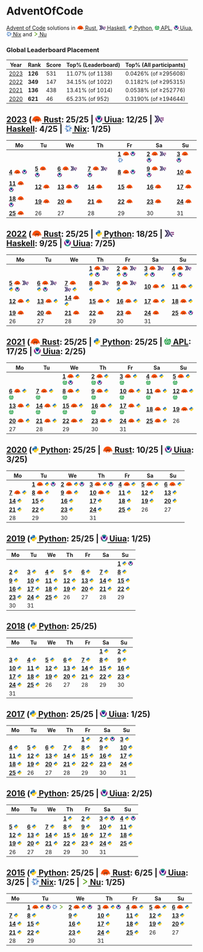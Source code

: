 # AdventOfCode
[Advent of Code](https://adventofcode.com/) solutions in [<img height=12 src=".assets/rs.svg"> Rust](Rust), [<img height=12 src=".assets/hs.svg"> Haskell](Haskell), [<img height=12 src=".assets/py.svg"> Python](Python), [<img height=12 src=".assets/apl.svg"> APL](APL), [<img height=12 src=".assets/ua.png"> Uiua](Uiua), [<img height=12 src=".assets/nix.svg"> Nix](Nix) and [<img height=12 src=".assets/nu.svg"> Nu](Nu)

### Global Leaderboard Placement
|Year|Rank|Score|Top% (Leaderboard)|Top% (All participants)|
|-|-|-|-|-|
|[2023](https://adventofcode.com/2023/leaderboard)|**126**|531|11.07% (of 1138)|0.0426% (of &ge;295608)|
|[2022](https://adventofcode.com/2022/leaderboard)|**349**|147|34.15% (of 1022)|0.1182% (of &ge;295315)|
|[2021](https://adventofcode.com/2021/leaderboard)|**136**|438|13.41% (of 1014)|0.0538% (of &ge;252776)|
|[2020](https://adventofcode.com/2020/leaderboard)|**621**|46|65.23% (of 952)|0.3190% (of &ge;194644)|

## [2023](https://adventofcode.com/2023) ([<img height=18 src=".assets/rs.svg"> Rust](Rust/2023): 25/25 | [<img height=18 src=".assets/ua.png"> Uiua](Uiua/2023): 12/25 | [<img height=18 src=".assets/hs.svg"> Haskell](Haskell/2023): 4/25 | [<img height=18 src=".assets/nix.svg"> Nix](Nix/2023): 1/25)
|Mo|Tu|We|Th|Fr|Sa|Su|
|-|-|-|-|-|-|-|
|||||[**1**](https://adventofcode.com/2023/day/1) [<img height=12 src=".assets/rs.svg">](Rust/2023/01.rs "Rust solution for 2023/01") [<img height=12 src=".assets/ua.png">](https://uiua.org/pad?src=JnNjCgpOdW1zIOKGkCB7Im9uZSIgInR3byIgInRocmVlIiAiZm91ciIgImZpdmUiCiAgICAgICAgInNpeCIgInNldmVuIiAiZWlnaHQiICJuaW5lIn0KRGlnaXRzIOKGkCArQDHih6E5CkZpbmQg4oaQIC8rIMOXKzHih6E5IOKJoeKKkOKMlQpFeHRyYWN0IOKGkCArw5cxMCDiiKniiqLiioPiiJjih4wg4pa94omgMC4KCsKw4oqfLysg4oqcKOKKnyDiiKlFeHRyYWN0IOKKg-KGpeKImCDiiKlGaW5kIERpZ2l0cyxOdW1zwqQp4omgQFxuLgo= "Uiua solution for 2023/01") [<img height=12 src=".assets/nix.svg">](Nix/2023/01.nix "Nix solution for 2023/01")|[**2**](https://adventofcode.com/2023/day/2) [<img height=12 src=".assets/rs.svg">](Rust/2023/02.rs "Rust solution for 2023/02") [<img height=12 src=".assets/hs.svg">](Haskell/2023/02.hs "Haskell solution for 2023/02") [<img height=12 src=".assets/ua.png">](https://uiua.org/pad?src=JnNjCgpDb2xvcnMg4oaQIHsicmVkIiAiZ3JlZW4iICJibHVlIn0KUGFyc2VDb3VudCDihpAg4oqX4oqZQ29sb3JzIOKKmeKKkOKLlSDCsOKKn-KHjCDiipzilqHiiaBAIC4KUGFyc2VSb3VuZCDihpAgLyviipwow5firJow4oavwqQzwrDiippQYXJzZUNvdW50KeKJoEAsLgpQYXJzZUdhbWUg4oaQIOKKnFBhcnNlUm91bmTiiaBAOy4g4oaYKzLiipdAOi4KCuKKnCgv4oalUGFyc2VHYW1lKeKJoEBcbi4K4oipLysg4oqDL8OXKMOXKzHih6Hip7suL8OX4omkMTJfMTNfMTQp4o2JCg== "Uiua solution for 2023/02")|[**3**](https://adventofcode.com/2023/day/3) [<img height=12 src=".assets/rs.svg">](Rust/2023/03.rs "Rust solution for 2023/03") [<img height=12 src=".assets/ua.png">](https://uiua.org/pad?src=JnNjCgpOdW1zIOKGkCAoCiAg4oiKOitAMOKHoTEwCiAgw5fCrOKsmjDihrswX8KvMS4uCiAgw5fijZzima1cKwopClN5bWJvbHMg4oaQIMOX4oqDKOKJoEAuKSg9ME51bXMpCkdlYXJzIOKGkCA9QCoKTmVpZ2hib3JzIOKGkCDiiaEow5firJow4oa7KeKYhzEtMeKHoTNfM-KIqcKkCkEg4oaQICgKICBOZWlnaGJvcnMg4oqDU3ltYm9scyBOdW1zCiAg4oqP4oqd4pmtL-KGpQopCkIg4oaQICgKICBOZWlnaGJvcnMg4oqDTnVtcyBHZWFycwogIOKYhzHijYkKICDirJow4omhKOKWvT0y4qe7LuKWveKJoDAu4oqdKQogIOKJoS_Dl-KJoeKKj-KKmcKkCikKCuKKgyjiipziiJjiiaBAXG4uKSjiioIw4omh4ouV4pmtIHJlZ2V4ICJcXGQrIikK4oipLysg4oqDQiBBCg== "Uiua solution for 2023/03")|
|[**4**](https://adventofcode.com/2023/day/4) [<img height=12 src=".assets/rs.svg">](Rust/2023/04.rs "Rust solution for 2023/04") [<img height=12 src=".assets/ua.png">](https://uiua.org/pad?src=JnNjCgpQYXJzZUNhcmQg4oaQIOKIqcKw4pahwrDiip8g4oqcKOKWoeKKnOKLleKJoEAgLiniiaBAfC4g4oaYKzLiipdAOi4KTWF0Y2hlcyDihpAg4qe74pa94oiKLApQb2ludHMg4oaQIOKMiuKBv-KKmTItMQpXaW5NYXRyaXgg4oaQIOKsmjDiiaEo4oqCMeKKguKIqeKGr-KKmSgw4oqZMSkpIOKHoeKnuy7iioIwCkEg4oaQIC8r4omhUG9pbnRzCkIg4oaQIOKKojsg4o2l4oqD4oiYKC8rw5cp4qe7LiDiioPiiJgowqziiqIpIFdpbk1hdHJpeAoK4oqDQiBBIOKKnChNYXRjaGVzIFBhcnNlQ2FyZCniiaBAXG4uCg== "Uiua solution for 2023/04")|[**5**](https://adventofcode.com/2023/day/5) [<img height=12 src=".assets/rs.svg">](Rust/2023/05.rs "Rust solution for 2023/05") [<img height=12 src=".assets/ua.png">](https://uiua.org/pad?src=JnNjCgpQYXJzZVNlZWRzIOKGkCDiiaHii5Xihpgx4oqc4pah4omgQCAuwrDilqHiiqIKUGFyc2VSYW5nZU1hcCDihpAg4o2cwrBb4oqZ4oqZ4oiYXeKKgygtOnzii4XiiJh84ouFKyniipzii5XiiaBAIC4KUGFyc2VNYXBzIOKGkCDiiaEo4pah4omh4oqQUGFyc2VSYW5nZU1hcOKGmDHiipzilqHiiaBAXG4uwrDilqEpIOKGmDEKQ29udGFpbnMg4oaQIOKJjTFfMOKJpApGaW5kUmFuZ2VNYXAg4oaQIOKKouKKmuKKguKKmTEg4omhQ29udGFpbnMg4oqZ4o2c4o2JKOKGmDEpCk1hcE51bSDihpAgK-KKoeKKg0ZpbmRSYW5nZU1hcCjiioLiipkw4oqi4o2JOikKU2VlZFJhbmdlcyDihpAg4o2cKMKw4oqf4o2JKeKKg-KImCsg4oavwq8xXzIKSW50ZXJzZWN0IOKGkCDiip_iipMv4oalL-KGp-KNnOKKn-KNiQpJc0VtcHR5IOKGkCAv4omkClNwbGl0QXQg4oaQIOKKgyjihqfiioLiiJ4pKOKGpeKKgjrCr-KInikKTWFwU2VlZFJhbmdlIOKGkCAoCiAgwqQr4oqZKOKKmeKKnyA64oqZSW50ZXJzZWN0IOKIqVNwbGl0QXQg4oqZLCkgwrBb4oqZ4oqZ4oiYXToKICDiiKko4pa9wqziiaFJc0VtcHR5LikKKQpGbGF0TWFwU2VlZFJhbmdlcyDihpAgO-KIpyjiioPii4XiiJgo4oip4oqC4oqZOjpNYXBTZWVkUmFuZ2UpKSDiipniipkoLuKGrzBfMltdKQpNYXBTZWVkUmFuZ2VzIOKGkCDiioLiiKco4oqZ4oqCRmxhdE1hcFNlZWRSYW5nZXM6KSA64oqZ4oqZKOKGrzBfMltdKQpBIOKGkCAv4oan4omhKOKIpyhNYXBOdW06wrDilqEpOikg4oqZwqQKQiDihpAgL-KGp-KKouKNiSDiiKcoTWFwU2VlZFJhbmdlczrCsOKWoSkgOlNlZWRSYW5nZXMKCuKKg0IgQSDiioNQYXJzZVNlZWRzIFBhcnNlTWFwcyDiipzilqHCrOKMlSJcblxuIi4K "Uiua solution for 2023/05")|[**6**](https://adventofcode.com/2023/day/6) [<img height=12 src=".assets/rs.svg">](Rust/2023/06.rs "Rust solution for 2023/06") [<img height=12 src=".assets/hs.svg">](Haskell/2023/06.hs "Haskell solution for 2023/06") [<img height=12 src=".assets/ua.png">](https://uiua.org/pad?src=JnNjCgpTb2x2ZSDihpAgKAogIMKw4oqf4oeMCiAgLeKKkyjDlzR84oG_Mi4pCiAg4oqD4oiYKOKMiuKImikKICA94oG_MiwKICAr4oqDLSjil78yKysrMSkKKQoK4oqcKOKKnOKLleKJoEAgLuKGmCsx4oqXQDouKeKJoEBcbi4K4oqDKFNvbHZlIOKJoS8o4ouV4oqC4oipwrDii5UpKSAoL8OX4omhU29sdmXijYkpCg== "Uiua solution for 2023/06")|[**7**](https://adventofcode.com/2023/day/7) [<img height=12 src=".assets/rs.svg">](Rust/2023/07.rs "Rust solution for 2023/07") [<img height=12 src=".assets/hs.svg">](Haskell/2023/07.hs "Haskell solution for 2023/07") [<img height=12 src=".assets/ua.png">](https://uiua.org/pad?src=JnNjCgpQYXJzZUNhcmQg4oaQICsy4oqX4oqZIjIzNDU2Nzg5VEpRS0EiClBhcnNlSGFuZCDihpAg4oqC4oqTKFBhcnNlQ2FyZMKw4pahfOKLlSnCsOKKnyDiipzilqHiiaBAIC4KQ291bnRDYXJkcyDihpAgwqTirJow4oavWzRdIOKGmDEg4oqP4o2WLiDiipXip7viipsuIOKWveKJoDAuCkhhbmRUeXBlIOKGkCAt4oqZNuKKouKKmiDiiaHiiY1bCiAgMF8wXzBfMCAxXzBfMF8wCiAgMl8wXzBfMCAxXzFfMF8wCiAgMl8xXzBfMCAxXzFfMV8wCiAgMV8xXzFfMV0gQ291bnRDYXJkcwpTb3J0IOKGkCDiio_ijY8g4omhKOKKgkhhbmRUeXBlLuKGmMKvMSkgLgpSZXBsYWNlSm9rZXJzIOKGkCDijZwo4oaYwq8xKSjDl-KJoDExLikKCuKKnFBhcnNlSGFuZOKJoEBcbi4K4omhUmVwbGFjZUpva2Vycy4K4oipKC8rw5cgKzHih6Hip7suIOKKouKHjOKNiSBTb3J0KQo= "Uiua solution for 2023/07")|[**8**](https://adventofcode.com/2023/day/8) [<img height=12 src=".assets/rs.svg">](Rust/2023/08.rs "Rust solution for 2023/08") [<img height=12 src=".assets/ua.png">](https://uiua.org/pad?src=JnNjCgpQYXJzZUluc3RydWN0aW9ucyDihpAgPUBSwrDilqHiiqIKUGFyc2VOb2RlIOKGkCDihpgx4oqicmVnZXgiKFteICxdKykgPSBcXCgoW14gLF0rKSwgKFteICxdKylcXCkiClBhcnNlTmV0d29yayDihpAg4omhUGFyc2VOb2RlIOKGmDEKUmVwbGFjZU5hbWVzIOKGkCDijZzijYko4oqX4oqDKOKGmDEp4oqiKQpGaW5kU3RhcnRBbmRHb2FsIOKGkCDiiKko4oqX4pahKSAiQUFBIiwiWlpaIuKKouKNiQpTdGFydEFuZEdvYWxNYXNrIOKGkCDiiKk9QEEsQFriiaEo4oqi4oeMKeKKouKNiQpTdGVwIOKGkCDiioMo4oqP4oqDKOKKj-KXv-Knuyzii4Xiipnii4Xii4XiiJh84oqP4oqZ4ouF4ouF4oiYKXwrMeKLheKImHzii4Xii4XiipniipniiJgpClJ1biEg4oaQIOKLheKKmeKLheKLhTsg4o2iU3RlcCjCrF4zKSDiipkwCkxDTSDihpAgw7c74oqD4o2i4oqD4pe_4oiYwrHDlwpBIOKGkCBSdW4hKD3iipnii4XiiJgpIEZpbmRTdGFydEFuZEdvYWwKQiDihpAgL0xDTSDiiaEoUnVuISjiio_iipnii4XiiJgpKSDiipMo4oqafMKkfMKkfMKkKSBTdGFydEFuZEdvYWxNYXNrCgriipzilqHiiaBAXG4uCuKKg1BhcnNlTmV0d29yayBQYXJzZUluc3RydWN0aW9ucwriioNCIEEg4oqD4oiYUmVwbGFjZU5hbWVzCg== "Uiua solution for 2023/08")|[**9**](https://adventofcode.com/2023/day/9) [<img height=12 src=".assets/rs.svg">](Rust/2023/09.rs "Rust solution for 2023/09") [<img height=12 src=".assets/hs.svg">](Haskell/2023/09.hs "Haskell solution for 2023/09") [<img height=12 src=".assets/ua.png">](https://uiua.org/pad?src=JnNjCgrijYniipwo4oqc4ouV4omgQCAuKeKJoEBcbi4K4oipKC8r4pmtWzvijaXiioMo4omhLy3il6syKSjiiqLih4wpXS0x4qe7Likg4oeMLgo= "Uiua solution for 2023/09")|[**10**](https://adventofcode.com/2023/day/10) [<img height=12 src=".assets/rs.svg">](Rust/2023/10.rs "Rust solution for 2023/10")|
|[**11**](https://adventofcode.com/2023/day/11) [<img height=12 src=".assets/rs.svg">](Rust/2023/11.rs "Rust solution for 2023/11") [<img height=12 src=".assets/ua.png">](https://uiua.org/pad?src=JnNjCgpFeHBhbmQg4oaQIOKWvTriiKko4piHwq8yKeKKnuKKn-KIqShcKysxw5ctMTovw5fCrCnijYksLCwKCj1AI-KKnOKImOKJoEBcbi4K4oqDKEV4cGFuZCAxMDAwMDAwKShFeHBhbmQgMikK4oipKMO3Mi8r4pmt4oqgKC8r4oy1LSkuKQo= "Uiua solution for 2023/11")|[**12**](https://adventofcode.com/2023/day/12) [<img height=12 src=".assets/rs.svg">](Rust/2023/12.rs "Rust solution for 2023/12")|[**13**](https://adventofcode.com/2023/day/13) [<img height=12 src=".assets/rs.svg">](Rust/2023/13.rs "Rust solution for 2023/13") [<img height=12 src=".assets/ua.png">](https://uiua.org/pad?src=JnNjCgpNaXNtYXRjaGVzIOKGkCAvK-KZreKJoCDiiKnihpksOiDihqfiiKnip7ssLCDiipnih4wg4oqD4oaY4oaZClNvbHZlISDihpAgK8OXMTAwOiDiiKkoLyvDlz1eMDog4oqZ4omhTWlzbWF0Y2hlcy4g4o2cKC0xKeKHoeKKg-Knu8KkKSDijYkuCgriipwo4pah4oqc4oiY4omgQFxuLinCrOKMlSJcblxuIi4K4oipLysg4oqQ4omh4oqDU29sdmUhMSBTb2x2ZSEwCg== "Uiua solution for 2023/13")|[**14**](https://adventofcode.com/2023/day/14) [<img height=12 src=".assets/rs.svg">](Rust/2023/14.rs "Rust solution for 2023/14")|[**15**](https://adventofcode.com/2023/day/15) [<img height=12 src=".assets/rs.svg">](Rust/2023/15.rs "Rust solution for 2023/15")|[**16**](https://adventofcode.com/2023/day/16) [<img height=12 src=".assets/rs.svg">](Rust/2023/16.rs "Rust solution for 2023/16")|[**17**](https://adventofcode.com/2023/day/17) [<img height=12 src=".assets/rs.svg">](Rust/2023/17.rs "Rust solution for 2023/17")|
|[**18**](https://adventofcode.com/2023/day/18) [<img height=12 src=".assets/rs.svg">](Rust/2023/18.rs "Rust solution for 2023/18") [<img height=12 src=".assets/ua.png">](https://uiua.org/pad?src=JnNjCgpQYXJzZUluc3Qg4oaQIOKKg-KGmOKGmTIg4oaYMeKKonJlZ2V4Il4oW1JETFVdKSAoXFxkKykgXFwoIyguezV9KShbMDEyM10pXFwpJCIKUGFyc2VIZXgg4oaQIOKIpygrw5cxNjop4oqZMOKKl-KKmSIwMTIzNDU2Nzg5YWJjZGVmIgpQYXJzZUEg4oaQIOKJoeKNnMKw4oqf4oqTKOKKl-KKmSJSRExVIuKKonzii5UpClBhcnNlQiDihpAg4omhKOKNnMKw4oqf4oqTKOKLlXxQYXJzZUhleMKw4pahKeKHjCkKU29sdmUg4oaQICgKICDiipkoMCAwIDApCiAgO-KIpyjiioMoKCt8O3wtfDspfCg7fCt8O3wtKeKKmcOXfCvii4Xiipnii4Xii4XiiJgpwrDiip8pCiAgKzErw7cyOgopCgriipxQYXJzZUluc3TiiaBAXG4uCuKIqVNvbHZlIOKKk1BhcnNlQiBQYXJzZUEK "Uiua solution for 2023/18")|[**19**](https://adventofcode.com/2023/day/19) [<img height=12 src=".assets/rs.svg">](Rust/2023/19.rs "Rust solution for 2023/19")|[**20**](https://adventofcode.com/2023/day/20) [<img height=12 src=".assets/rs.svg">](Rust/2023/20.rs "Rust solution for 2023/20")|[**21**](https://adventofcode.com/2023/day/21) [<img height=12 src=".assets/rs.svg">](Rust/2023/21.rs "Rust solution for 2023/21")|[**22**](https://adventofcode.com/2023/day/22) [<img height=12 src=".assets/rs.svg">](Rust/2023/22.rs "Rust solution for 2023/22")|[**23**](https://adventofcode.com/2023/day/23) [<img height=12 src=".assets/rs.svg">](Rust/2023/23.rs "Rust solution for 2023/23")|[**24**](https://adventofcode.com/2023/day/24) [<img height=12 src=".assets/rs.svg">](Rust/2023/24.rs "Rust solution for 2023/24")|
|[**25**](https://adventofcode.com/2023/day/25) [<img height=12 src=".assets/rs.svg">](Rust/2023/25.rs "Rust solution for 2023/25")|26|27|28|29|30|31|

## [2022](https://adventofcode.com/2022) ([<img height=18 src=".assets/rs.svg"> Rust](Rust/2022): 25/25 | [<img height=18 src=".assets/py.svg"> Python](Python/2022): 18/25 | [<img height=18 src=".assets/hs.svg"> Haskell](Haskell/2022): 9/25 | [<img height=18 src=".assets/ua.png"> Uiua](Uiua/2022): 7/25)
|Mo|Tu|We|Th|Fr|Sa|Su|
|-|-|-|-|-|-|-|
||||[**1**](https://adventofcode.com/2022/day/1) [<img height=12 src=".assets/rs.svg">](Rust/2022/01.rs "Rust solution for 2022/01") [<img height=12 src=".assets/hs.svg">](Haskell/2022/01.hs "Haskell solution for 2022/01") [<img height=12 src=".assets/py.svg">](Python/2022/01.py "Python solution for 2022/01") [<img height=12 src=".assets/ua.png">](https://uiua.org/pad?src=JnNjCgriipwoLyviipzii5XiiaBAXG4uKeKJoS_ihqXil6sy4oqCOjHiiaBAXG4uCuKGmTPiio_ijZYuCuKKgy8r4oqiCg== "Uiua solution for 2022/01")|[**2**](https://adventofcode.com/2022/day/2) [<img height=12 src=".assets/rs.svg">](Rust/2022/02.rs "Rust solution for 2022/02") [<img height=12 src=".assets/hs.svg">](Haskell/2022/02.hs "Haskell solution for 2022/02") [<img height=12 src=".assets/py.svg">](Python/2022/02.py "Python solution for 2022/02") [<img height=12 src=".assets/ua.png">](https://uiua.org/pad?src=JnNjCgril78yMy1AQeKKnCjiipziiqLiiaBAIC4p4omgQFxuLgoK4oipLysg4oqDKOKJoSgrKzHil78zKzLiioMvKyjDlzPiiqLih4wpKSkgKOKJoSgrMSvDlzPil78zKzHiioMvLSjiiqLih4wpKSkK "Uiua solution for 2022/02")|[**3**](https://adventofcode.com/2022/day/3) [<img height=12 src=".assets/rs.svg">](Rust/2022/03.rs "Rust solution for 2022/03") [<img height=12 src=".assets/hs.svg">](Haskell/2022/03.hs "Haskell solution for 2022/03") [<img height=12 src=".assets/py.svg">](Python/2022/03.py "Python solution for 2022/03") [<img height=12 src=".assets/ua.png">](https://uiua.org/pad?src=JnNjCgpQcmlvcml0eSDihpAgK-KKgyjDlzI2PEBhKSjil78zMi1AQCkKSW50ZXJzZWN0IOKGkCDiip3ilr3iioPiiaHiiIriiJjiipnCpAoK4oqcKOKWoVByaW9yaXR5KeKJoEBcbi4K4oqDKOKGr8KvMV8zKeKJoeKNnOKJocKw4pahKOKGrzJfwq8xKQriiKkoLyvCsMKk4omh4oqQL0ludGVyc2VjdCkK "Uiua solution for 2022/03")|[**4**](https://adventofcode.com/2022/day/4) [<img height=12 src=".assets/rs.svg">](Rust/2022/04.rs "Rust solution for 2022/04") [<img height=12 src=".assets/hs.svg">](Haskell/2022/04.hs "Haskell solution for 2022/04") [<img height=12 src=".assets/py.svg">](Python/2022/04.py "Python solution for 2022/04") [<img height=12 src=".assets/ua.png">](https://uiua.org/pad?src=JnNjCgriipwo4oqc4ouVwqziiIo6IiwtIi4p4omgQFxuLgoK4oipLysg4oqDKAogIOKJoSjihqfiiKkv4omkIOKKgyjiio8xXzIpKOKKjzNfMCkpCnwg4omhKOKGpeKIqSjiiY3ih6E04o2PKSDiioMo4oqPMF8yXzNfMSko4oqPMl8wXzFfMykpCikK "Uiua solution for 2022/04")|
|[**5**](https://adventofcode.com/2022/day/5) [<img height=12 src=".assets/rs.svg">](Rust/2022/05.rs "Rust solution for 2022/05") [<img height=12 src=".assets/hs.svg">](Haskell/2022/05.hs "Haskell solution for 2022/05") [<img height=12 src=".assets/py.svg">](Python/2022/05.py "Python solution for 2022/05") [<img height=12 src=".assets/ua.png">](https://uiua.org/pad?src=JnNjCgpQYXJzZVN0ZXAg4oaQICgKICByZWdleCAibW92ZSAoXFxkKykgZnJvbSAoXFxkKykgdG8gKFxcZCspIgogIC0wXzFfMSDiiaHiipDii5Xihpgx4oqiCikKRXhlY1N0ZXAhIOKGkCAoCiAg4oqDKOKGmDHiipniiJgp4oqiCiAg4o2cKMKw4oqf4oqPKSjiiKnilqEg4o2c4oip4oaZKDpeMSkg4oqD4ouF4ouF4oiY4oqZKDDiiJgpIOKIqcKw4pahKQopCgriiKko4omgQFxuLsKw4pahKSDCsOKKn-KKnOKWocKs4oyVIlxuXG4iLgriipMo4oqc4oiYfOKKnFBhcnNlU3RlcCkK4o2c4oeMKOKGmDEpCuKWveKGr8Kk4qe7LDBfMV8wXzDijYkKOuKJoSjilqHilr3iiaBAIC4pCgriioPiiKdFeGVjU3RlcCHiiJjiiKdFeGVjU3RlcCHih4wK4oipKCZw4omh4oqiKQo= "Uiua solution for 2022/05")|[**6**](https://adventofcode.com/2022/day/6) [<img height=12 src=".assets/rs.svg">](Rust/2022/06.rs "Rust solution for 2022/06") [<img height=12 src=".assets/hs.svg">](Haskell/2022/06.hs "Haskell solution for 2022/06") [<img height=12 src=".assets/py.svg">](Python/2022/06.py "Python solution for 2022/06") [<img height=12 src=".assets/ua.png">](https://uiua.org/pad?src=JnNjCgriiKkoK-KKmeKKly464omhKOKnu-KKnSnil6ssOikgMTQsNAo= "Uiua solution for 2022/06")|[**7**](https://adventofcode.com/2022/day/7) [<img height=12 src=".assets/rs.svg">](Rust/2022/07.rs "Rust solution for 2022/07") [<img height=12 src=".assets/hs.svg">](Haskell/2022/07.hs "Haskell solution for 2022/07") [<img height=12 src=".assets/py.svg">](Python/2022/07.py "Python solution for 2022/07")|[**8**](https://adventofcode.com/2022/day/8) [<img height=12 src=".assets/rs.svg">](Rust/2022/08.rs "Rust solution for 2022/08") [<img height=12 src=".assets/hs.svg">](Haskell/2022/08.hs "Haskell solution for 2022/08") [<img height=12 src=".assets/py.svg">](Python/2022/08.py "Python solution for 2022/08")|[**9**](https://adventofcode.com/2022/day/9) [<img height=12 src=".assets/rs.svg">](Rust/2022/09.rs "Rust solution for 2022/09") [<img height=12 src=".assets/hs.svg">](Haskell/2022/09.hs "Haskell solution for 2022/09") [<img height=12 src=".assets/py.svg">](Python/2022/09.py "Python solution for 2022/09")|[**10**](https://adventofcode.com/2022/day/10) [<img height=12 src=".assets/rs.svg">](Rust/2022/10.rs "Rust solution for 2022/10") [<img height=12 src=".assets/py.svg">](Python/2022/10.py "Python solution for 2022/10")|[**11**](https://adventofcode.com/2022/day/11) [<img height=12 src=".assets/rs.svg">](Rust/2022/11.rs "Rust solution for 2022/11") [<img height=12 src=".assets/py.svg">](Python/2022/11.py "Python solution for 2022/11")|
|[**12**](https://adventofcode.com/2022/day/12) [<img height=12 src=".assets/rs.svg">](Rust/2022/12.rs "Rust solution for 2022/12") [<img height=12 src=".assets/py.svg">](Python/2022/12.py "Python solution for 2022/12")|[**13**](https://adventofcode.com/2022/day/13) [<img height=12 src=".assets/rs.svg">](Rust/2022/13.rs "Rust solution for 2022/13") [<img height=12 src=".assets/py.svg">](Python/2022/13.py "Python solution for 2022/13")|[**14**](https://adventofcode.com/2022/day/14) [<img height=12 src=".assets/rs.svg">](Rust/2022/14.rs "Rust solution for 2022/14") [<img height=12 src=".assets/py.svg">](Python/2022/14.py "Python solution for 2022/14")|[**15**](https://adventofcode.com/2022/day/15) [<img height=12 src=".assets/rs.svg">](Rust/2022/15.rs "Rust solution for 2022/15") [<img height=12 src=".assets/py.svg">](Python/2022/15.py "Python solution for 2022/15")|[**16**](https://adventofcode.com/2022/day/16) [<img height=12 src=".assets/rs.svg">](Rust/2022/16.rs "Rust solution for 2022/16") [<img height=12 src=".assets/py.svg">](Python/2022/16.py "Python solution for 2022/16")|[**17**](https://adventofcode.com/2022/day/17) [<img height=12 src=".assets/rs.svg">](Rust/2022/17.rs "Rust solution for 2022/17") [<img height=12 src=".assets/py.svg">](Python/2022/17.py "Python solution for 2022/17")|[**18**](https://adventofcode.com/2022/day/18) [<img height=12 src=".assets/rs.svg">](Rust/2022/18.rs "Rust solution for 2022/18") [<img height=12 src=".assets/py.svg">](Python/2022/18.py "Python solution for 2022/18")|
|[**19**](https://adventofcode.com/2022/day/19) [<img height=12 src=".assets/rs.svg">](Rust/2022/19.rs "Rust solution for 2022/19")|[**20**](https://adventofcode.com/2022/day/20) [<img height=12 src=".assets/rs.svg">](Rust/2022/20.rs "Rust solution for 2022/20")|[**21**](https://adventofcode.com/2022/day/21) [<img height=12 src=".assets/rs.svg">](Rust/2022/21.rs "Rust solution for 2022/21")|[**22**](https://adventofcode.com/2022/day/22) [<img height=12 src=".assets/rs.svg">](Rust/2022/22.rs "Rust solution for 2022/22")|[**23**](https://adventofcode.com/2022/day/23) [<img height=12 src=".assets/rs.svg">](Rust/2022/23.rs "Rust solution for 2022/23")|[**24**](https://adventofcode.com/2022/day/24) [<img height=12 src=".assets/rs.svg">](Rust/2022/24.rs "Rust solution for 2022/24")|[**25**](https://adventofcode.com/2022/day/25) [<img height=12 src=".assets/rs.svg">](Rust/2022/25.rs "Rust solution for 2022/25") [<img height=12 src=".assets/ua.png">](https://uiua.org/pad?src=JnNjCgriipzilqHiiaBAXG4uCgovK-KJoSgvK8OX4oG_OjXih4zih6Hip7suLTLiipc6Ij0tMDEyIsKw4pahKQomcCA74o2iKOKMisO3NeKKmeKKgjriio86Ij0tMDEyIuKXvzUuKzIpKOKJoDApOiIiCg== "Uiua solution for 2022/25")|
|26|27|28|29|30|31||

## [2021](https://adventofcode.com/2021) ([<img height=18 src=".assets/rs.svg"> Rust](Rust/2021): 25/25 | [<img height=18 src=".assets/py.svg"> Python](Python/2021): 25/25 | [<img height=18 src=".assets/apl.svg"> APL](APL/2021): 17/25 | [<img height=18 src=".assets/ua.png"> Uiua](Uiua/2021): 2/25)
|Mo|Tu|We|Th|Fr|Sa|Su|
|-|-|-|-|-|-|-|
|||[**1**](https://adventofcode.com/2021/day/1) [<img height=12 src=".assets/rs.svg">](Rust/2021/01.rs "Rust solution for 2021/01") [<img height=12 src=".assets/py.svg">](Python/2021/01.py "Python solution for 2021/01") [<img height=12 src=".assets/apl.svg">](APL/2021/01.apl "APL solution for 2021/01") [<img height=12 src=".assets/ua.png">](https://uiua.org/pad?src=JnNjCgriipzii5XiiaBAXG4uCuKIqSgvK-KJoS8-4perMiniiaEvK-KXqzMuCg== "Uiua solution for 2021/01")|[**2**](https://adventofcode.com/2021/day/2) [<img height=12 src=".assets/rs.svg">](Rust/2021/02.rs "Rust solution for 2021/02") [<img height=12 src=".assets/py.svg">](Python/2021/02.py "Python solution for 2021/02") [<img height=12 src=".assets/apl.svg">](APL/2021/02.apl "APL solution for 2021/02") [<img height=12 src=".assets/ua.png">](https://uiua.org/pad?src=JnNjCgriipwo4oqC4oqDKOKKl-KKmSJ1ZmQi4oqiwrDilqHiiqIpKOKLlcKw4pah4oqi4oeMKeKKnOKWoeKJoEAgLiniiaBAXG4uCgriiKkow5fiiKkvKykg4oqDKMOXLFwrKeKKmeKImCDiiKnDl-KKmSziioMtPTHiiKniiqLijZzih4wu4o2JCg== "Uiua solution for 2021/02")|[**3**](https://adventofcode.com/2021/day/3) [<img height=12 src=".assets/rs.svg">](Rust/2021/03.rs "Rust solution for 2021/03") [<img height=12 src=".assets/py.svg">](Python/2021/03.py "Python solution for 2021/03") [<img height=12 src=".assets/apl.svg">](APL/2021/03.apl "APL solution for 2021/03")|[**4**](https://adventofcode.com/2021/day/4) [<img height=12 src=".assets/rs.svg">](Rust/2021/04.rs "Rust solution for 2021/04") [<img height=12 src=".assets/py.svg">](Python/2021/04.py "Python solution for 2021/04") [<img height=12 src=".assets/apl.svg">](APL/2021/04.apl "APL solution for 2021/04")|[**5**](https://adventofcode.com/2021/day/5) [<img height=12 src=".assets/rs.svg">](Rust/2021/05.rs "Rust solution for 2021/05") [<img height=12 src=".assets/py.svg">](Python/2021/05.py "Python solution for 2021/05") [<img height=12 src=".assets/apl.svg">](APL/2021/05.apl "APL solution for 2021/05")|
|[**6**](https://adventofcode.com/2021/day/6) [<img height=12 src=".assets/rs.svg">](Rust/2021/06.rs "Rust solution for 2021/06") [<img height=12 src=".assets/py.svg">](Python/2021/06.py "Python solution for 2021/06") [<img height=12 src=".assets/apl.svg">](APL/2021/06.apl "APL solution for 2021/06")|[**7**](https://adventofcode.com/2021/day/7) [<img height=12 src=".assets/rs.svg">](Rust/2021/07.rs "Rust solution for 2021/07") [<img height=12 src=".assets/py.svg">](Python/2021/07.py "Python solution for 2021/07") [<img height=12 src=".assets/apl.svg">](APL/2021/07.apl "APL solution for 2021/07")|[**8**](https://adventofcode.com/2021/day/8) [<img height=12 src=".assets/rs.svg">](Rust/2021/08.rs "Rust solution for 2021/08") [<img height=12 src=".assets/py.svg">](Python/2021/08.py "Python solution for 2021/08") [<img height=12 src=".assets/apl.svg">](APL/2021/08.apl "APL solution for 2021/08")|[**9**](https://adventofcode.com/2021/day/9) [<img height=12 src=".assets/rs.svg">](Rust/2021/09.rs "Rust solution for 2021/09") [<img height=12 src=".assets/py.svg">](Python/2021/09.py "Python solution for 2021/09") [<img height=12 src=".assets/apl.svg">](APL/2021/09.apl "APL solution for 2021/09")|[**10**](https://adventofcode.com/2021/day/10) [<img height=12 src=".assets/rs.svg">](Rust/2021/10.rs "Rust solution for 2021/10") [<img height=12 src=".assets/py.svg">](Python/2021/10.py "Python solution for 2021/10") [<img height=12 src=".assets/apl.svg">](APL/2021/10.apl "APL solution for 2021/10")|[**11**](https://adventofcode.com/2021/day/11) [<img height=12 src=".assets/rs.svg">](Rust/2021/11.rs "Rust solution for 2021/11") [<img height=12 src=".assets/py.svg">](Python/2021/11.py "Python solution for 2021/11") [<img height=12 src=".assets/apl.svg">](APL/2021/11.apl "APL solution for 2021/11")|[**12**](https://adventofcode.com/2021/day/12) [<img height=12 src=".assets/rs.svg">](Rust/2021/12.rs "Rust solution for 2021/12") [<img height=12 src=".assets/py.svg">](Python/2021/12.py "Python solution for 2021/12") [<img height=12 src=".assets/apl.svg">](APL/2021/12.apl "APL solution for 2021/12")|
|[**13**](https://adventofcode.com/2021/day/13) [<img height=12 src=".assets/rs.svg">](Rust/2021/13.rs "Rust solution for 2021/13") [<img height=12 src=".assets/py.svg">](Python/2021/13.py "Python solution for 2021/13") [<img height=12 src=".assets/apl.svg">](APL/2021/13.apl "APL solution for 2021/13")|[**14**](https://adventofcode.com/2021/day/14) [<img height=12 src=".assets/rs.svg">](Rust/2021/14.rs "Rust solution for 2021/14") [<img height=12 src=".assets/py.svg">](Python/2021/14.py "Python solution for 2021/14") [<img height=12 src=".assets/apl.svg">](APL/2021/14.apl "APL solution for 2021/14")|[**15**](https://adventofcode.com/2021/day/15) [<img height=12 src=".assets/rs.svg">](Rust/2021/15.rs "Rust solution for 2021/15") [<img height=12 src=".assets/py.svg">](Python/2021/15.py "Python solution for 2021/15") [<img height=12 src=".assets/apl.svg">](APL/2021/15.apl "APL solution for 2021/15")|[**16**](https://adventofcode.com/2021/day/16) [<img height=12 src=".assets/rs.svg">](Rust/2021/16.rs "Rust solution for 2021/16") [<img height=12 src=".assets/py.svg">](Python/2021/16.py "Python solution for 2021/16") [<img height=12 src=".assets/apl.svg">](APL/2021/16.apl "APL solution for 2021/16")|[**17**](https://adventofcode.com/2021/day/17) [<img height=12 src=".assets/rs.svg">](Rust/2021/17.rs "Rust solution for 2021/17") [<img height=12 src=".assets/py.svg">](Python/2021/17.py "Python solution for 2021/17") [<img height=12 src=".assets/apl.svg">](APL/2021/17.apl "APL solution for 2021/17")|[**18**](https://adventofcode.com/2021/day/18) [<img height=12 src=".assets/rs.svg">](Rust/2021/18.rs "Rust solution for 2021/18") [<img height=12 src=".assets/py.svg">](Python/2021/18.py "Python solution for 2021/18")|[**19**](https://adventofcode.com/2021/day/19) [<img height=12 src=".assets/rs.svg">](Rust/2021/19.rs "Rust solution for 2021/19") [<img height=12 src=".assets/py.svg">](Python/2021/19.py "Python solution for 2021/19")|
|[**20**](https://adventofcode.com/2021/day/20) [<img height=12 src=".assets/rs.svg">](Rust/2021/20.rs "Rust solution for 2021/20") [<img height=12 src=".assets/py.svg">](Python/2021/20.py "Python solution for 2021/20")|[**21**](https://adventofcode.com/2021/day/21) [<img height=12 src=".assets/rs.svg">](Rust/2021/21.rs "Rust solution for 2021/21") [<img height=12 src=".assets/py.svg">](Python/2021/21.py "Python solution for 2021/21")|[**22**](https://adventofcode.com/2021/day/22) [<img height=12 src=".assets/rs.svg">](Rust/2021/22.rs "Rust solution for 2021/22") [<img height=12 src=".assets/py.svg">](Python/2021/22.py "Python solution for 2021/22")|[**23**](https://adventofcode.com/2021/day/23) [<img height=12 src=".assets/rs.svg">](Rust/2021/23.rs "Rust solution for 2021/23") [<img height=12 src=".assets/py.svg">](Python/2021/23.py "Python solution for 2021/23")|[**24**](https://adventofcode.com/2021/day/24) [<img height=12 src=".assets/rs.svg">](Rust/2021/24.rs "Rust solution for 2021/24") [<img height=12 src=".assets/py.svg">](Python/2021/24.py "Python solution for 2021/24")|[**25**](https://adventofcode.com/2021/day/25) [<img height=12 src=".assets/rs.svg">](Rust/2021/25.rs "Rust solution for 2021/25") [<img height=12 src=".assets/py.svg">](Python/2021/25.py "Python solution for 2021/25")|26|
|27|28|29|30|31|||

## [2020](https://adventofcode.com/2020) ([<img height=18 src=".assets/py.svg"> Python](Python/2020): 25/25 | [<img height=18 src=".assets/rs.svg"> Rust](Rust/2020): 10/25 | [<img height=18 src=".assets/ua.png"> Uiua](Uiua/2020): 3/25)
|Mo|Tu|We|Th|Fr|Sa|Su|
|-|-|-|-|-|-|-|
||[**1**](https://adventofcode.com/2020/day/1) [<img height=12 src=".assets/rs.svg">](Rust/2020/01.rs "Rust solution for 2020/01") [<img height=12 src=".assets/py.svg">](Python/2020/01.py "Python solution for 2020/01") [<img height=12 src=".assets/ua.png">](https://uiua.org/pad?src=JnNjCgriipzii5XiiaBAXG4uCgriiKkoL8OX4pa94oiKLOKZrS06MjAyMCniip4rLi4uLgo= "Uiua solution for 2020/01")|[**2**](https://adventofcode.com/2020/day/2) [<img height=12 src=".assets/rs.svg">](Rust/2020/02.rs "Rust solution for 2020/02") [<img height=12 src=".assets/py.svg">](Python/2020/02.py "Python solution for 2020/02") [<img height=12 src=".assets/ua.png">](https://uiua.org/pad?src=JnNjCgriipwo4oqCIOKJoeKKkOKLlSDiioPihpnihpgyIOKKnOKWocKs4oiK4oqZIiAtOiIuKeKJoEBcbi4KCuKIqS8rIOKJoeKKgygKICDiiaDiiKk94oqZKCziipko4oqi4oqPMikp4oip4oqP4oqZLOKIqSgtMcKw4pah4oqPKTAsMTrCsOKWoeKKjzMuLgp8IMOX4oqT4oml4omk4oqZLOKIqSjCsOKWoeKKjykwLDE6IC8r4oyV4oipKMKw4pah4oqPKTIsMy4KKQo= "Uiua solution for 2020/02")|[**3**](https://adventofcode.com/2020/day/3) [<img height=12 src=".assets/rs.svg">](Rust/2020/03.rs "Rust solution for 2020/03") [<img height=12 src=".assets/py.svg">](Python/2020/03.py "Python solution for 2020/03") [<img height=12 src=".assets/ua.png">](https://uiua.org/pad?src=JnNjCgo9QCPiipziiJjiiaBAXG4uCgriiKkoL8OX4omhKC8r4oqh4pe_wqTilrMs4o2Jw5fCpOKHoeKMiMO34oqiLOKnuywp4oqZwqQpIFsxXzEgMV8zIDFfNSAxXzcgMl8xXSxbMV8zXQo= "Uiua solution for 2020/03")|[**4**](https://adventofcode.com/2020/day/4) [<img height=12 src=".assets/rs.svg">](Rust/2020/04.rs "Rust solution for 2020/04") [<img height=12 src=".assets/py.svg">](Python/2020/04.py "Python solution for 2020/04")|[**5**](https://adventofcode.com/2020/day/5) [<img height=12 src=".assets/rs.svg">](Rust/2020/05.rs "Rust solution for 2020/05") [<img height=12 src=".assets/py.svg">](Python/2020/05.py "Python solution for 2020/05")|[**6**](https://adventofcode.com/2020/day/6) [<img height=12 src=".assets/rs.svg">](Rust/2020/06.rs "Rust solution for 2020/06") [<img height=12 src=".assets/py.svg">](Python/2020/06.py "Python solution for 2020/06")|
|[**7**](https://adventofcode.com/2020/day/7) [<img height=12 src=".assets/rs.svg">](Rust/2020/07.rs "Rust solution for 2020/07") [<img height=12 src=".assets/py.svg">](Python/2020/07.py "Python solution for 2020/07")|[**8**](https://adventofcode.com/2020/day/8) [<img height=12 src=".assets/rs.svg">](Rust/2020/08.rs "Rust solution for 2020/08") [<img height=12 src=".assets/py.svg">](Python/2020/08.py "Python solution for 2020/08")|[**9**](https://adventofcode.com/2020/day/9) [<img height=12 src=".assets/rs.svg">](Rust/2020/09.rs "Rust solution for 2020/09") [<img height=12 src=".assets/py.svg">](Python/2020/09.py "Python solution for 2020/09")|[**10**](https://adventofcode.com/2020/day/10) [<img height=12 src=".assets/rs.svg">](Rust/2020/10.rs "Rust solution for 2020/10") [<img height=12 src=".assets/py.svg">](Python/2020/10.py "Python solution for 2020/10")|[**11**](https://adventofcode.com/2020/day/11) [<img height=12 src=".assets/py.svg">](Python/2020/11.py "Python solution for 2020/11")|[**12**](https://adventofcode.com/2020/day/12) [<img height=12 src=".assets/py.svg">](Python/2020/12.py "Python solution for 2020/12")|[**13**](https://adventofcode.com/2020/day/13) [<img height=12 src=".assets/py.svg">](Python/2020/13.py "Python solution for 2020/13")|
|[**14**](https://adventofcode.com/2020/day/14) [<img height=12 src=".assets/py.svg">](Python/2020/14.py "Python solution for 2020/14")|[**15**](https://adventofcode.com/2020/day/15) [<img height=12 src=".assets/py.svg">](Python/2020/15.py "Python solution for 2020/15")|[**16**](https://adventofcode.com/2020/day/16) [<img height=12 src=".assets/py.svg">](Python/2020/16.py "Python solution for 2020/16")|[**17**](https://adventofcode.com/2020/day/17) [<img height=12 src=".assets/py.svg">](Python/2020/17.py "Python solution for 2020/17")|[**18**](https://adventofcode.com/2020/day/18) [<img height=12 src=".assets/py.svg">](Python/2020/18.py "Python solution for 2020/18")|[**19**](https://adventofcode.com/2020/day/19) [<img height=12 src=".assets/py.svg">](Python/2020/19.py "Python solution for 2020/19")|[**20**](https://adventofcode.com/2020/day/20) [<img height=12 src=".assets/py.svg">](Python/2020/20.py "Python solution for 2020/20")|
|[**21**](https://adventofcode.com/2020/day/21) [<img height=12 src=".assets/py.svg">](Python/2020/21.py "Python solution for 2020/21")|[**22**](https://adventofcode.com/2020/day/22) [<img height=12 src=".assets/py.svg">](Python/2020/22.py "Python solution for 2020/22")|[**23**](https://adventofcode.com/2020/day/23) [<img height=12 src=".assets/py.svg">](Python/2020/23.py "Python solution for 2020/23")|[**24**](https://adventofcode.com/2020/day/24) [<img height=12 src=".assets/py.svg">](Python/2020/24.py "Python solution for 2020/24")|[**25**](https://adventofcode.com/2020/day/25) [<img height=12 src=".assets/py.svg">](Python/2020/25.py "Python solution for 2020/25")|26|27|
|28|29|30|31||||

## [2019](https://adventofcode.com/2019) ([<img height=18 src=".assets/py.svg"> Python](Python/2019): 25/25 | [<img height=18 src=".assets/ua.png"> Uiua](Uiua/2019): 1/25)
|Mo|Tu|We|Th|Fr|Sa|Su|
|-|-|-|-|-|-|-|
|||||||[**1**](https://adventofcode.com/2019/day/1) [<img height=12 src=".assets/py.svg">](Python/2019/01.py "Python solution for 2019/01") [<img height=12 src=".assets/ua.png">](https://uiua.org/pad?src=JnNjCgriipzii5XiiaBAXG4uCgriiKkvKyDiioPiiaEoO-KNouKKg-KImCsoPjAuIC0y4oyKw7czKS4p4oiYIC0y4oyKw7czCg== "Uiua solution for 2019/01")|
|[**2**](https://adventofcode.com/2019/day/2) [<img height=12 src=".assets/py.svg">](Python/2019/02.py "Python solution for 2019/02")|[**3**](https://adventofcode.com/2019/day/3) [<img height=12 src=".assets/py.svg">](Python/2019/03.py "Python solution for 2019/03")|[**4**](https://adventofcode.com/2019/day/4) [<img height=12 src=".assets/py.svg">](Python/2019/04.py "Python solution for 2019/04")|[**5**](https://adventofcode.com/2019/day/5) [<img height=12 src=".assets/py.svg">](Python/2019/05.py "Python solution for 2019/05")|[**6**](https://adventofcode.com/2019/day/6) [<img height=12 src=".assets/py.svg">](Python/2019/06.py "Python solution for 2019/06")|[**7**](https://adventofcode.com/2019/day/7) [<img height=12 src=".assets/py.svg">](Python/2019/07.py "Python solution for 2019/07")|[**8**](https://adventofcode.com/2019/day/8) [<img height=12 src=".assets/py.svg">](Python/2019/08.py "Python solution for 2019/08")|
|[**9**](https://adventofcode.com/2019/day/9) [<img height=12 src=".assets/py.svg">](Python/2019/09.py "Python solution for 2019/09")|[**10**](https://adventofcode.com/2019/day/10) [<img height=12 src=".assets/py.svg">](Python/2019/10.py "Python solution for 2019/10")|[**11**](https://adventofcode.com/2019/day/11) [<img height=12 src=".assets/py.svg">](Python/2019/11.py "Python solution for 2019/11")|[**12**](https://adventofcode.com/2019/day/12) [<img height=12 src=".assets/py.svg">](Python/2019/12.py "Python solution for 2019/12")|[**13**](https://adventofcode.com/2019/day/13) [<img height=12 src=".assets/py.svg">](Python/2019/13.py "Python solution for 2019/13")|[**14**](https://adventofcode.com/2019/day/14) [<img height=12 src=".assets/py.svg">](Python/2019/14.py "Python solution for 2019/14")|[**15**](https://adventofcode.com/2019/day/15) [<img height=12 src=".assets/py.svg">](Python/2019/15.py "Python solution for 2019/15")|
|[**16**](https://adventofcode.com/2019/day/16) [<img height=12 src=".assets/py.svg">](Python/2019/16.py "Python solution for 2019/16")|[**17**](https://adventofcode.com/2019/day/17) [<img height=12 src=".assets/py.svg">](Python/2019/17.py "Python solution for 2019/17")|[**18**](https://adventofcode.com/2019/day/18) [<img height=12 src=".assets/py.svg">](Python/2019/18.py "Python solution for 2019/18")|[**19**](https://adventofcode.com/2019/day/19) [<img height=12 src=".assets/py.svg">](Python/2019/19.py "Python solution for 2019/19")|[**20**](https://adventofcode.com/2019/day/20) [<img height=12 src=".assets/py.svg">](Python/2019/20.py "Python solution for 2019/20")|[**21**](https://adventofcode.com/2019/day/21) [<img height=12 src=".assets/py.svg">](Python/2019/21.py "Python solution for 2019/21")|[**22**](https://adventofcode.com/2019/day/22) [<img height=12 src=".assets/py.svg">](Python/2019/22.py "Python solution for 2019/22")|
|[**23**](https://adventofcode.com/2019/day/23) [<img height=12 src=".assets/py.svg">](Python/2019/23.py "Python solution for 2019/23")|[**24**](https://adventofcode.com/2019/day/24) [<img height=12 src=".assets/py.svg">](Python/2019/24.py "Python solution for 2019/24")|[**25**](https://adventofcode.com/2019/day/25) [<img height=12 src=".assets/py.svg">](Python/2019/25.py "Python solution for 2019/25")|26|27|28|29|
|30|31||||||

## [2018](https://adventofcode.com/2018) ([<img height=18 src=".assets/py.svg"> Python](Python/2018): 25/25)
|Mo|Tu|We|Th|Fr|Sa|Su|
|-|-|-|-|-|-|-|
||||||[**1**](https://adventofcode.com/2018/day/1) [<img height=12 src=".assets/py.svg">](Python/2018/01.py "Python solution for 2018/01")|[**2**](https://adventofcode.com/2018/day/2) [<img height=12 src=".assets/py.svg">](Python/2018/02.py "Python solution for 2018/02")|
|[**3**](https://adventofcode.com/2018/day/3) [<img height=12 src=".assets/py.svg">](Python/2018/03.py "Python solution for 2018/03")|[**4**](https://adventofcode.com/2018/day/4) [<img height=12 src=".assets/py.svg">](Python/2018/04.py "Python solution for 2018/04")|[**5**](https://adventofcode.com/2018/day/5) [<img height=12 src=".assets/py.svg">](Python/2018/05.py "Python solution for 2018/05")|[**6**](https://adventofcode.com/2018/day/6) [<img height=12 src=".assets/py.svg">](Python/2018/06.py "Python solution for 2018/06")|[**7**](https://adventofcode.com/2018/day/7) [<img height=12 src=".assets/py.svg">](Python/2018/07.py "Python solution for 2018/07")|[**8**](https://adventofcode.com/2018/day/8) [<img height=12 src=".assets/py.svg">](Python/2018/08.py "Python solution for 2018/08")|[**9**](https://adventofcode.com/2018/day/9) [<img height=12 src=".assets/py.svg">](Python/2018/09.py "Python solution for 2018/09")|
|[**10**](https://adventofcode.com/2018/day/10) [<img height=12 src=".assets/py.svg">](Python/2018/10.py "Python solution for 2018/10")|[**11**](https://adventofcode.com/2018/day/11) [<img height=12 src=".assets/py.svg">](Python/2018/11.py "Python solution for 2018/11")|[**12**](https://adventofcode.com/2018/day/12) [<img height=12 src=".assets/py.svg">](Python/2018/12.py "Python solution for 2018/12")|[**13**](https://adventofcode.com/2018/day/13) [<img height=12 src=".assets/py.svg">](Python/2018/13.py "Python solution for 2018/13")|[**14**](https://adventofcode.com/2018/day/14) [<img height=12 src=".assets/py.svg">](Python/2018/14.py "Python solution for 2018/14")|[**15**](https://adventofcode.com/2018/day/15) [<img height=12 src=".assets/py.svg">](Python/2018/15.py "Python solution for 2018/15")|[**16**](https://adventofcode.com/2018/day/16) [<img height=12 src=".assets/py.svg">](Python/2018/16.py "Python solution for 2018/16")|
|[**17**](https://adventofcode.com/2018/day/17) [<img height=12 src=".assets/py.svg">](Python/2018/17.py "Python solution for 2018/17")|[**18**](https://adventofcode.com/2018/day/18) [<img height=12 src=".assets/py.svg">](Python/2018/18.py "Python solution for 2018/18")|[**19**](https://adventofcode.com/2018/day/19) [<img height=12 src=".assets/py.svg">](Python/2018/19.py "Python solution for 2018/19")|[**20**](https://adventofcode.com/2018/day/20) [<img height=12 src=".assets/py.svg">](Python/2018/20.py "Python solution for 2018/20")|[**21**](https://adventofcode.com/2018/day/21) [<img height=12 src=".assets/py.svg">](Python/2018/21.py "Python solution for 2018/21")|[**22**](https://adventofcode.com/2018/day/22) [<img height=12 src=".assets/py.svg">](Python/2018/22.py "Python solution for 2018/22")|[**23**](https://adventofcode.com/2018/day/23) [<img height=12 src=".assets/py.svg">](Python/2018/23.py "Python solution for 2018/23")|
|[**24**](https://adventofcode.com/2018/day/24) [<img height=12 src=".assets/py.svg">](Python/2018/24.py "Python solution for 2018/24")|[**25**](https://adventofcode.com/2018/day/25) [<img height=12 src=".assets/py.svg">](Python/2018/25.py "Python solution for 2018/25")|26|27|28|29|30|
|31|||||||

## [2017](https://adventofcode.com/2017) ([<img height=18 src=".assets/py.svg"> Python](Python/2017): 25/25 | [<img height=18 src=".assets/ua.png"> Uiua](Uiua/2017): 1/25)
|Mo|Tu|We|Th|Fr|Sa|Su|
|-|-|-|-|-|-|-|
|||||[**1**](https://adventofcode.com/2017/day/1) [<img height=12 src=".assets/py.svg">](Python/2017/01.py "Python solution for 2017/01")|[**2**](https://adventofcode.com/2017/day/2) [<img height=12 src=".assets/py.svg">](Python/2017/02.py "Python solution for 2017/02") [<img height=12 src=".assets/ua.png">](https://uiua.org/pad?src=JnNjCgriipwo4pah4oqc4ouVwqziiIriipkiIFx0Ii4p4omgQFxuLgoK4oipLysg4omhKOKKgyjiiqLih4ziip3ilr3iiKnima09MOKKnuKKg-KXv8O3LikoLeKKgy_ihqcv4oalKSDCsOKWoSkK "Uiua solution for 2017/02")|[**3**](https://adventofcode.com/2017/day/3) [<img height=12 src=".assets/py.svg">](Python/2017/03.py "Python solution for 2017/03")|
|[**4**](https://adventofcode.com/2017/day/4) [<img height=12 src=".assets/py.svg">](Python/2017/04.py "Python solution for 2017/04")|[**5**](https://adventofcode.com/2017/day/5) [<img height=12 src=".assets/py.svg">](Python/2017/05.py "Python solution for 2017/05")|[**6**](https://adventofcode.com/2017/day/6) [<img height=12 src=".assets/py.svg">](Python/2017/06.py "Python solution for 2017/06")|[**7**](https://adventofcode.com/2017/day/7) [<img height=12 src=".assets/py.svg">](Python/2017/07.py "Python solution for 2017/07")|[**8**](https://adventofcode.com/2017/day/8) [<img height=12 src=".assets/py.svg">](Python/2017/08.py "Python solution for 2017/08")|[**9**](https://adventofcode.com/2017/day/9) [<img height=12 src=".assets/py.svg">](Python/2017/09.py "Python solution for 2017/09")|[**10**](https://adventofcode.com/2017/day/10) [<img height=12 src=".assets/py.svg">](Python/2017/10.py "Python solution for 2017/10")|
|[**11**](https://adventofcode.com/2017/day/11) [<img height=12 src=".assets/py.svg">](Python/2017/11.py "Python solution for 2017/11")|[**12**](https://adventofcode.com/2017/day/12) [<img height=12 src=".assets/py.svg">](Python/2017/12.py "Python solution for 2017/12")|[**13**](https://adventofcode.com/2017/day/13) [<img height=12 src=".assets/py.svg">](Python/2017/13.py "Python solution for 2017/13")|[**14**](https://adventofcode.com/2017/day/14) [<img height=12 src=".assets/py.svg">](Python/2017/14.py "Python solution for 2017/14")|[**15**](https://adventofcode.com/2017/day/15) [<img height=12 src=".assets/py.svg">](Python/2017/15.py "Python solution for 2017/15")|[**16**](https://adventofcode.com/2017/day/16) [<img height=12 src=".assets/py.svg">](Python/2017/16.py "Python solution for 2017/16")|[**17**](https://adventofcode.com/2017/day/17) [<img height=12 src=".assets/py.svg">](Python/2017/17.py "Python solution for 2017/17")|
|[**18**](https://adventofcode.com/2017/day/18) [<img height=12 src=".assets/py.svg">](Python/2017/18.py "Python solution for 2017/18")|[**19**](https://adventofcode.com/2017/day/19) [<img height=12 src=".assets/py.svg">](Python/2017/19.py "Python solution for 2017/19")|[**20**](https://adventofcode.com/2017/day/20) [<img height=12 src=".assets/py.svg">](Python/2017/20.py "Python solution for 2017/20")|[**21**](https://adventofcode.com/2017/day/21) [<img height=12 src=".assets/py.svg">](Python/2017/21.py "Python solution for 2017/21")|[**22**](https://adventofcode.com/2017/day/22) [<img height=12 src=".assets/py.svg">](Python/2017/22.py "Python solution for 2017/22")|[**23**](https://adventofcode.com/2017/day/23) [<img height=12 src=".assets/py.svg">](Python/2017/23.py "Python solution for 2017/23")|[**24**](https://adventofcode.com/2017/day/24) [<img height=12 src=".assets/py.svg">](Python/2017/24.py "Python solution for 2017/24")|
|[**25**](https://adventofcode.com/2017/day/25) [<img height=12 src=".assets/py.svg">](Python/2017/25.py "Python solution for 2017/25")|26|27|28|29|30|31|

## [2016](https://adventofcode.com/2016) ([<img height=18 src=".assets/py.svg"> Python](Python/2016): 25/25 | [<img height=18 src=".assets/ua.png"> Uiua](Uiua/2016): 2/25)
|Mo|Tu|We|Th|Fr|Sa|Su|
|-|-|-|-|-|-|-|
||||[**1**](https://adventofcode.com/2016/day/1) [<img height=12 src=".assets/py.svg">](Python/2016/01.py "Python solution for 2016/01")|[**2**](https://adventofcode.com/2016/day/2) [<img height=12 src=".assets/py.svg">](Python/2016/02.py "Python solution for 2016/02")|[**3**](https://adventofcode.com/2016/day/3) [<img height=12 src=".assets/py.svg">](Python/2016/03.py "Python solution for 2016/03") [<img height=12 src=".assets/ua.png">](https://uiua.org/pad?src=JnNjCgriipwo4oqc4ouV4omgQCAuKeKJoEBcbi4K4oav4oieXzPijYkuCuKIqSgvK-KJoSg8K8KwW-KKmeKKmeKImF3iio_iirjijY8pKQo= "Uiua solution for 2016/03")|[**4**](https://adventofcode.com/2016/day/4) [<img height=12 src=".assets/py.svg">](Python/2016/04.py "Python solution for 2016/04") [<img height=12 src=".assets/ua.png">](https://uiua.org/pad?src=JnNjCgriipwoe-KLleKNnOKHjMKwJCJfLV8iIMKwJCJfW19dIn0p4omgQFxuLgoKQ2hlY2tzdW0g4oaQIOKGmTUg4omhKMKw4pah4oqi4oeMKSDiio_iirjijY8g4oqVe8Kv4oqD4qe74oqifeKKuOKKmyDilr3iiaBALS4K4p-cKC8rw5fiiaEo4oqZKOKJjUNoZWNrc3VtKcKwe-KKmeKKmeKImH0pKQoKwrDilqHiiqLiiqLilr3iirjiiaEo4omNIm5vcnRocG9sZW9iamVjdHN0b3JhZ2Ui4o2cKC1AYSko4pe_MjYrKeKWveKJoEAtLiA64oqZ4oqZ4peMwrB74oqZ4oqZ4oiYfSkK "Uiua solution for 2016/04")|
|[**5**](https://adventofcode.com/2016/day/5) [<img height=12 src=".assets/py.svg">](Python/2016/05.py "Python solution for 2016/05")|[**6**](https://adventofcode.com/2016/day/6) [<img height=12 src=".assets/py.svg">](Python/2016/06.py "Python solution for 2016/06")|[**7**](https://adventofcode.com/2016/day/7) [<img height=12 src=".assets/py.svg">](Python/2016/07.py "Python solution for 2016/07")|[**8**](https://adventofcode.com/2016/day/8) [<img height=12 src=".assets/py.svg">](Python/2016/08.py "Python solution for 2016/08")|[**9**](https://adventofcode.com/2016/day/9) [<img height=12 src=".assets/py.svg">](Python/2016/09.py "Python solution for 2016/09")|[**10**](https://adventofcode.com/2016/day/10) [<img height=12 src=".assets/py.svg">](Python/2016/10.py "Python solution for 2016/10")|[**11**](https://adventofcode.com/2016/day/11) [<img height=12 src=".assets/py.svg">](Python/2016/11.py "Python solution for 2016/11")|
|[**12**](https://adventofcode.com/2016/day/12) [<img height=12 src=".assets/py.svg">](Python/2016/12.py "Python solution for 2016/12")|[**13**](https://adventofcode.com/2016/day/13) [<img height=12 src=".assets/py.svg">](Python/2016/13.py "Python solution for 2016/13")|[**14**](https://adventofcode.com/2016/day/14) [<img height=12 src=".assets/py.svg">](Python/2016/14.py "Python solution for 2016/14")|[**15**](https://adventofcode.com/2016/day/15) [<img height=12 src=".assets/py.svg">](Python/2016/15.py "Python solution for 2016/15")|[**16**](https://adventofcode.com/2016/day/16) [<img height=12 src=".assets/py.svg">](Python/2016/16.py "Python solution for 2016/16")|[**17**](https://adventofcode.com/2016/day/17) [<img height=12 src=".assets/py.svg">](Python/2016/17.py "Python solution for 2016/17")|[**18**](https://adventofcode.com/2016/day/18) [<img height=12 src=".assets/py.svg">](Python/2016/18.py "Python solution for 2016/18")|
|[**19**](https://adventofcode.com/2016/day/19) [<img height=12 src=".assets/py.svg">](Python/2016/19.py "Python solution for 2016/19")|[**20**](https://adventofcode.com/2016/day/20) [<img height=12 src=".assets/py.svg">](Python/2016/20.py "Python solution for 2016/20")|[**21**](https://adventofcode.com/2016/day/21) [<img height=12 src=".assets/py.svg">](Python/2016/21.py "Python solution for 2016/21")|[**22**](https://adventofcode.com/2016/day/22) [<img height=12 src=".assets/py.svg">](Python/2016/22.py "Python solution for 2016/22")|[**23**](https://adventofcode.com/2016/day/23) [<img height=12 src=".assets/py.svg">](Python/2016/23.py "Python solution for 2016/23")|[**24**](https://adventofcode.com/2016/day/24) [<img height=12 src=".assets/py.svg">](Python/2016/24.py "Python solution for 2016/24")|[**25**](https://adventofcode.com/2016/day/25) [<img height=12 src=".assets/py.svg">](Python/2016/25.py "Python solution for 2016/25")|
|26|27|28|29|30|31||

## [2015](https://adventofcode.com/2015) ([<img height=18 src=".assets/py.svg"> Python](Python/2015): 25/25 | [<img height=18 src=".assets/rs.svg"> Rust](Rust/2015): 6/25 | [<img height=18 src=".assets/ua.png"> Uiua](Uiua/2015): 3/25 | [<img height=18 src=".assets/nix.svg"> Nix](Nix/2015): 1/25 | [<img height=18 src=".assets/nu.svg"> Nu](Nu/2015): 1/25)
|Mo|Tu|We|Th|Fr|Sa|Su|
|-|-|-|-|-|-|-|
||[**1**](https://adventofcode.com/2015/day/1) [<img height=12 src=".assets/rs.svg">](Rust/2015/01.rs "Rust solution for 2015/01") [<img height=12 src=".assets/py.svg">](Python/2015/01.py "Python solution for 2015/01") [<img height=12 src=".assets/ua.png">](https://uiua.org/pad?src=JnNjCgotwqwuPUAoCuKKgygrMeKKl8KvMVwrKS8rCg== "Uiua solution for 2015/01") [<img height=12 src=".assets/nix.svg">](Nix/2015/01.nix "Nix solution for 2015/01") [<img height=12 src=".assets/nu.svg">](Nu/2015/01.nu "Nu solution for 2015/01")|[**2**](https://adventofcode.com/2015/day/2) [<img height=12 src=".assets/rs.svg">](Rust/2015/02.rs "Rust solution for 2015/02") [<img height=12 src=".assets/py.svg">](Python/2015/02.py "Python solution for 2015/02") [<img height=12 src=".assets/ua.png">](https://uiua.org/pad?src=JnNjCgriipwo4oqc4ouV4omgQHguKeKJoEBcbi4KCuKIqSgvKyspIOKJoeKKgygvw5d8w5cyLeKKgy_ihqUvK3zDt-KKgy_ihqUvw5d8w5cyLyviiaEvw5fil6sy4oavWzRdKQo= "Uiua solution for 2015/02")|[**3**](https://adventofcode.com/2015/day/3) [<img height=12 src=".assets/rs.svg">](Rust/2015/03.rs "Rust solution for 2015/03") [<img height=12 src=".assets/py.svg">](Python/2015/03.py "Python solution for 2015/03") [<img height=12 src=".assets/ua.png">](https://uiua.org/pad?src=JnNjCgriipc64oqZ4pa9OuKXoeKIiCI8Xj52Igriio_iiplb4peh4oipwq_iirjih4zih6EyXQoK4oqDKOKkuDHihq_iiJ5fMl8yfMKkKQriiKko4qe74pe04oqCMF8wL-KKguKJoVwrKQo= "Uiua solution for 2015/03")|[**4**](https://adventofcode.com/2015/day/4) [<img height=12 src=".assets/rs.svg">](Rust/2015/04.rs "Rust solution for 2015/04") [<img height=12 src=".assets/py.svg">](Python/2015/04.py "Python solution for 2015/04")|[**5**](https://adventofcode.com/2015/day/5) [<img height=12 src=".assets/rs.svg">](Rust/2015/05.rs "Rust solution for 2015/05") [<img height=12 src=".assets/py.svg">](Python/2015/05.py "Python solution for 2015/05")|[**6**](https://adventofcode.com/2015/day/6) [<img height=12 src=".assets/rs.svg">](Rust/2015/06.rs "Rust solution for 2015/06") [<img height=12 src=".assets/py.svg">](Python/2015/06.py "Python solution for 2015/06")|
|[**7**](https://adventofcode.com/2015/day/7) [<img height=12 src=".assets/py.svg">](Python/2015/07.py "Python solution for 2015/07")|[**8**](https://adventofcode.com/2015/day/8) [<img height=12 src=".assets/py.svg">](Python/2015/08.py "Python solution for 2015/08")|[**9**](https://adventofcode.com/2015/day/9) [<img height=12 src=".assets/py.svg">](Python/2015/09.py "Python solution for 2015/09")|[**10**](https://adventofcode.com/2015/day/10) [<img height=12 src=".assets/py.svg">](Python/2015/10.py "Python solution for 2015/10")|[**11**](https://adventofcode.com/2015/day/11) [<img height=12 src=".assets/py.svg">](Python/2015/11.py "Python solution for 2015/11")|[**12**](https://adventofcode.com/2015/day/12) [<img height=12 src=".assets/py.svg">](Python/2015/12.py "Python solution for 2015/12")|[**13**](https://adventofcode.com/2015/day/13) [<img height=12 src=".assets/py.svg">](Python/2015/13.py "Python solution for 2015/13")|
|[**14**](https://adventofcode.com/2015/day/14) [<img height=12 src=".assets/py.svg">](Python/2015/14.py "Python solution for 2015/14")|[**15**](https://adventofcode.com/2015/day/15) [<img height=12 src=".assets/py.svg">](Python/2015/15.py "Python solution for 2015/15")|[**16**](https://adventofcode.com/2015/day/16) [<img height=12 src=".assets/py.svg">](Python/2015/16.py "Python solution for 2015/16")|[**17**](https://adventofcode.com/2015/day/17) [<img height=12 src=".assets/py.svg">](Python/2015/17.py "Python solution for 2015/17")|[**18**](https://adventofcode.com/2015/day/18) [<img height=12 src=".assets/py.svg">](Python/2015/18.py "Python solution for 2015/18")|[**19**](https://adventofcode.com/2015/day/19) [<img height=12 src=".assets/py.svg">](Python/2015/19.py "Python solution for 2015/19")|[**20**](https://adventofcode.com/2015/day/20) [<img height=12 src=".assets/py.svg">](Python/2015/20.py "Python solution for 2015/20")|
|[**21**](https://adventofcode.com/2015/day/21) [<img height=12 src=".assets/py.svg">](Python/2015/21.py "Python solution for 2015/21")|[**22**](https://adventofcode.com/2015/day/22) [<img height=12 src=".assets/py.svg">](Python/2015/22.py "Python solution for 2015/22")|[**23**](https://adventofcode.com/2015/day/23) [<img height=12 src=".assets/py.svg">](Python/2015/23.py "Python solution for 2015/23")|[**24**](https://adventofcode.com/2015/day/24) [<img height=12 src=".assets/py.svg">](Python/2015/24.py "Python solution for 2015/24")|[**25**](https://adventofcode.com/2015/day/25) [<img height=12 src=".assets/py.svg">](Python/2015/25.py "Python solution for 2015/25")|26|27|
|28|29|30|31||||
